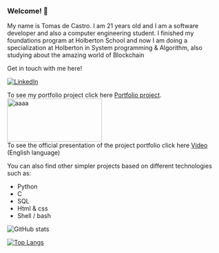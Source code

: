 ### Welcome! 👋

My name is Tomas de Castro. I am 21 years old and I am a software developer and also a computer engineering student.
I finished my foundations program at Holberton School and now I am doing a specialization at Holberton in System programming & Algorithm, also studying about the amazing world of Blockchain

Get in touch with me here!
<p> <a href="https://www.linkedin.com/in/tomas-de-castro-guelfi-1872a1211/" target="_blank"><img alt="LinkedIn" src="https://img.shields.io/badge/linkedin-%230077B5.svg?&style=for-the-badge&logo=linkedin&logoColor=white" /></a></p>

To see my portfolio project click here [Portfolio project](https://github.com/tomi1710/sigma-crypto_assistant).
<br>
<a href="https://github.com/tomi1710/sigma-crypto_assistant"><img src="https://github.com/tomi1710/sigma-crypto_assistant/blob/main/web_dynamic/static/img/sigma_logo.png" alt="aaaa" width="220" height="100"></a>
<br>
To see the official presentation of the project portfolio click here [Video](https://youtu.be/xrh7JX6kcKo?t=2234) (English language)


You can also find other simpler projects based on different technologies such as:

- Python
- C
- SQL
- Html & css
- Shell / bash

![ GitHub stats](https://github-readme-stats.vercel.app/api?username=tomi1710&show_icons=true&theme=cobalt)

[![Top Langs](https://github-readme-stats.vercel.app/api/top-langs/?username=tomi1710&layout=compact)](https://github.com/anuraghazra/github-readme-stats)
